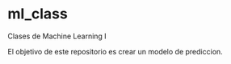 # ml_class
Clases de Machine Learning I

El objetivo de este repositorio es crear un modelo de prediccion.